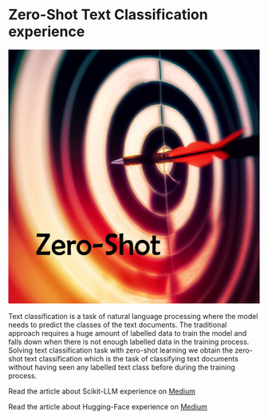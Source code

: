 # Zero-Shot Text Classification experience

![](images/zeroshot.png)

Text classification is a task of natural language processing where the model needs to predict the classes of the text documents. The traditional approach requires a huge amount of labelled data to train the model and falls down when there is not enough labelled data in the training process. Solving text classification task with zero-shot learning we obtain the zero-shot text classification which is the task of classifying text documents without having seen any labelled text class before during the training process.

Read the article about Scikit-LLM experience on [Medium](https://medium.com/@c.giancaterino/zero-shot-text-classification-experience-with-scikit-llm-f06140e30339)

Read the article about Hugging-Face experience on [Medium](https://medium.com/@c.giancaterino/zero-shot-text-classification-experience-with-hugging-face-aad9c4eb3d92)

